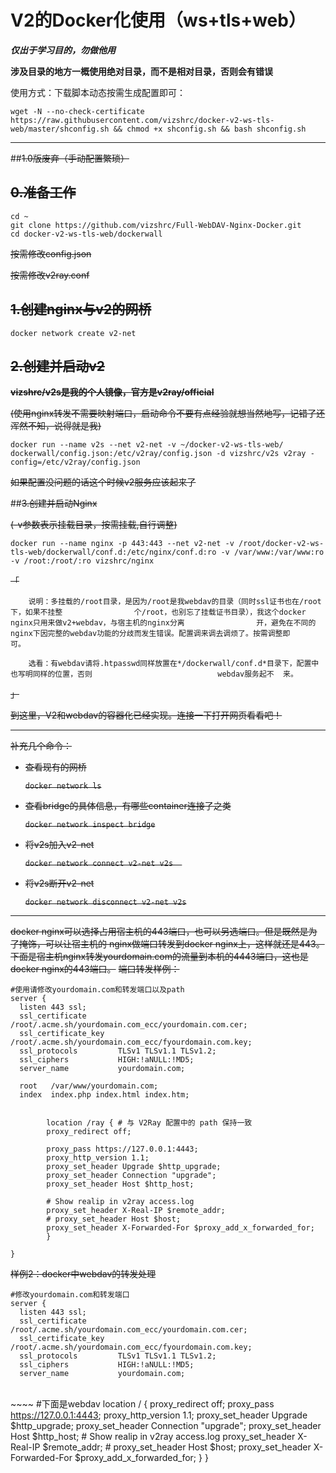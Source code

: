# V2的Docker化使用（ws+tls+web）  

***仅出于学习目的，勿做他用***

**涉及目录的地方一概使用绝对目录，而不是相对目录，否则会有错误**



使用方式：下载脚本动态按需生成配置即可：

`wget -N --no-check-certificate https://raw.githubusercontent.com/vizshrc/docker-v2-ws-tls-web/master/shconfig.sh && chmod +x shconfig.sh && bash shconfig.sh`

-------





##~~1.0版废弃（手动配置繁琐）~~

## ~~0.准备工作~~

```
cd ~
git clone https://github.com/vizshrc/Full-WebDAV-Nginx-Docker.git 
cd docker-v2-ws-tls-web/dockerwall
```

~~按需修改config.json~~

~~按需修改v2ray.conf~~



## ~~1.创建nginx与v2的网桥~~

```
docker network create v2-net
```



## ~~2.创建并启动v2~~
~~**vizshrc/v2s是我的个人镜像，官方是v2ray/official**~~

~~(使用nginx转发不需要映射端口，启动命令不要有点经验就想当然地写，记错了还浑然不知，说得就是我)~~  

```
docker run --name v2s --net v2-net -v ~/docker-v2-ws-tls-web/ dockerwall/config.json:/etc/v2ray/config.json -d vizshrc/v2s v2ray -config=/etc/v2ray/config.json
```

~~如果配置没问题的话这个时候v2服务应该起来了~~



##~~3.创建并启动Nginx~~

~~(-v参数表示挂载目录，按需挂载,自行调整)~~

```
docker run --name nginx -p 443:443 --net v2-net -v /root/docker-v2-ws-tls-web/dockerwall/conf.d:/etc/nginx/conf.d:ro -v /var/www:/var/www:ro -v /root:/root/:ro vizshrc/nginx
```



~~「~~

		说明：多挂载的/root目录，是因为/root是我webdav的目录（同时ssl证书也在/root下，如果不挂整				个/root，也别忘了挂载证书目录），我这个docker nginx只用来做v2+webdav，与宿主机的nginx分离				开，避免在不同的nginx下因完整的webdav功能的分歧而发生错误。配置调来调去调烦了。按需调整即				可。
	
		选看：有webdav请将.htpasswd同样放置在*/dockerwall/conf.d*目录下，配置中也写明同样的位置，否则							webdav服务起不  来。

~~」~~



~~到这里，V2和webdav的容器化已经实现。连接一下打开网页看看吧！~~



----



~~补充几个命令：~~

- ~~查看现有的网桥~~

  ~~`docker network ls`~~

- ~~查看bridge的具体信息，有哪些container连接了之类~~

  ~~`docker network inspect bridge`~~

- ~~将v2s加入v2-net~~

  ~~`docker network connect v2-net v2s	`~~

- ~~将v2s断开v2-net~~

  ~~`docker network disconnect v2-net v2s`~~



-----



~~docker nginx可以选择占用宿主机的443端口，也可以另选端口。但是既然是为了掩饰，可以让宿主机的    		nginx做端口转发到docker nginx上，这样就还是443。下面是宿主机nginx转发yourdomain.com的流量到本机的4443端口，这也是docker nginx的443端口。~~
~~端口转发样例：~~

```
#使用请修改yourdomain.com和转发端口以及path
server {
  listen 443 ssl;
  ssl_certificate       /root/.acme.sh/yourdomain.com_ecc/yourdomain.com.cer;
  ssl_certificate_key   /root/.acme.sh/yourdomain.com_ecc/fyourdomain.com.key;
  ssl_protocols         TLSv1 TLSv1.1 TLSv1.2;
  ssl_ciphers           HIGH:!aNULL:!MD5;
  server_name           yourdomain.com;

  root   /var/www/yourdomain.com;
  index  index.php index.html index.htm;


        location /ray { # 与 V2Ray 配置中的 path 保持一致
        proxy_redirect off;

        proxy_pass https://127.0.0.1:4443;
        proxy_http_version 1.1;
        proxy_set_header Upgrade $http_upgrade;
        proxy_set_header Connection "upgrade";
        proxy_set_header Host $http_host;
    
        # Show realip in v2ray access.log
        proxy_set_header X-Real-IP $remote_addr;
        # proxy_set_header Host $host;
        proxy_set_header X-Forwarded-For $proxy_add_x_forwarded_for;
        }

}
```



~~样例2：docker中webdav的转发处理~~

    #修改yourdomain.com和转发端口
    server {
      listen 443 ssl;
      ssl_certificate       /root/.acme.sh/yourdomain.com_ecc/yourdomain.com.cer;
      ssl_certificate_key   /root/.acme.sh/yourdomain.com_ecc/fyourdomain.com.key;
      ssl_protocols         TLSv1 TLSv1.1 TLSv1.2;
      ssl_ciphers           HIGH:!aNULL:!MD5;
      server_name           yourdomain.com;


​    
​    ~~~~
    #下面是webdav
            location / { 
            proxy_redirect off;
            proxy_pass https://127.0.0.1:4443;
            proxy_http_version 1.1;
            proxy_set_header Upgrade $http_upgrade;
            proxy_set_header Connection "upgrade";
            proxy_set_header Host $http_host;
            # Show realip in v2ray access.log
            proxy_set_header X-Real-IP $remote_addr;
            # proxy_set_header Host $host;
            proxy_set_header X-Forwarded-For $proxy_add_x_forwarded_for;
            }
    }
